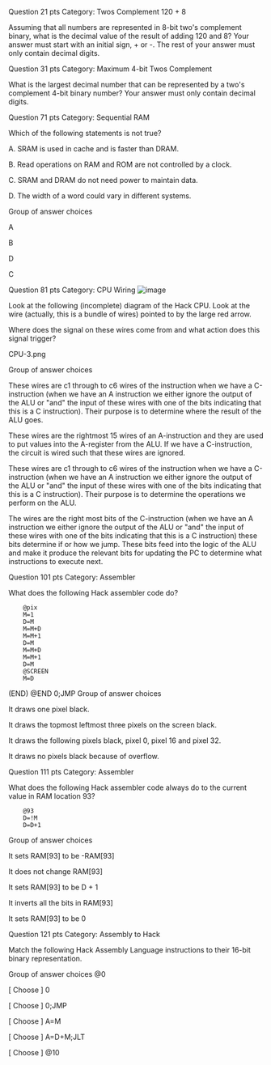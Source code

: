 Question 21 pts
Category: Twos Complement 120 + 8

Assuming that all numbers are represented in 8-bit two's complement binary, what is the decimal value of the result of adding 120 and 8? Your answer must start with an initial sign, + or -. The rest of your answer must only contain decimal digits.


Question 31 pts
Category: Maximum 4-bit Twos Complement

What is the largest decimal number that can be represented by a two's complement 4-bit binary number? Your answer must only contain decimal digits.


Question 71 pts
Category: Sequential RAM

Which of the following statements is not true?

A. SRAM is used in cache and is faster than DRAM.

B. Read operations on RAM and ROM are not controlled by a clock.

C. SRAM and DRAM do not need power to maintain data.

D. The width of a word could vary in different systems.

Group of answer choices

A

B

D

C



Question 81 pts
Category: CPU Wiring
![image](https://github.com/user-attachments/assets/4a500961-6105-473c-b27f-211b7814ef14)

Look at the following (incomplete) diagram of the Hack CPU. Look at the wire (actually, this is a bundle of wires) pointed to by the large red arrow.

Where does the signal on these wires come from and what action does this signal trigger?

CPU-3.png

Group of answer choices

These wires are c1 through to c6 wires of the instruction when we have a C-instruction (when we have an A instruction we either ignore the output of the ALU or "and" the input of these wires with one of the bits indicating that this is a C instruction). Their purpose is to determine where the result of the ALU goes. 

These wires are the rightmost 15 wires of an A-instruction and they are used to put values into the A-register from the ALU. If we have a C-instruction, the circuit is wired such that these wires are ignored.

These wires are c1 through to c6 wires of the instruction when we have a C-instruction (when we have an A instruction we either ignore the output of the ALU or "and" the input of these wires with one of the bits indicating that this is a C instruction). Their purpose is to determine the operations we perform on the ALU.

The wires are the right most bits of the C-instruction (when we have an A instruction we either ignore the output of the ALU or "and" the input of these wires with one of the bits indicating that this is a C instruction) these bits determine if or how we jump. These bits feed into the logic of the ALU and make it produce the relevant bits for updating the PC to determine what instructions to execute next.



Question 101 pts
Category: Assembler

What does the following Hack assembler code do?

        @pix
        M=1
        D=M
        M=M+D
        M=M+1
        D=M
        M=M+D
        M=M+1
        D=M
        @SCREEN
        M=D
 (END)
        @END
        0;JMP
Group of answer choices

It draws one pixel black.

It draws the topmost leftmost three pixels on the screen black.

It draws the following pixels black, pixel 0, pixel 16 and pixel 32.

It draws no pixels black because of overflow.



Question 111 pts
Category: Assembler

What does the following Hack assembler code always do to the current value in RAM location 93?

        @93
        D=!M
        D=D+1
Group of answer choices

It sets RAM[93] to be -RAM[93]

It does not change RAM[93]

It sets RAM[93] to be D + 1

It inverts all the bits in RAM[93]

It sets RAM[93] to be 0


Question 121 pts
Category: Assembly to Hack

Match the following Hack Assembly Language instructions to their 16-bit binary representation.

Group of answer choices
@0

[ Choose ]
0

[ Choose ]
0;JMP

[ Choose ]
A=M

[ Choose ]
A=D+M;JLT

[ Choose ]
@10
